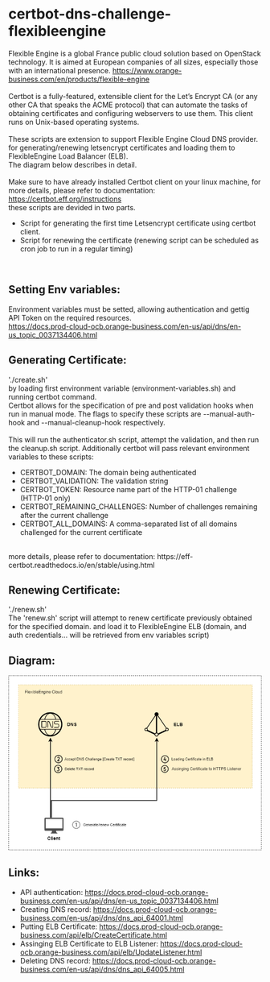 # certbot-dns-challenge-flexibleengine
Flexible Engine is a global France public cloud solution based on OpenStack technology. It is aimed at European companies of all sizes, especially those with an international presence. https://www.orange-business.com/en/products/flexible-engine
<br/><br/>
Certbot is a fully-featured, extensible client for the Let’s Encrypt CA (or any other CA that speaks the ACME protocol) that can automate the tasks of obtaining certificates and configuring webservers to use them. This client runs on Unix-based operating systems.
<br/><br/>
These scripts are extension to support Flexible Engine Cloud DNS provider. for generating/renewing letsencrypt certificates and loading them to FlexibleEngine Load Balancer (ELB).
<br/>
The diagram below describes in detail.
<br/><br/>
Make sure to have already installed Certbot client on your linux machine,
for more details, please refer to documentation: https://certbot.eff.org/instructions
<br/>
these scripts are devided in two parts.
- Script for generating the first time Letsencrypt certificate using certbot client.
- Script for renewing the certificate (renewing script can be scheduled as cron job to run in a regular timing)
<br/>


## Setting Env variables:
Environment variables must be setted, allowing authentication and gettig API Token on the required resources.
<br/>
https://docs.prod-cloud-ocb.orange-business.com/en-us/api/dns/en-us_topic_0037134406.html


## Generating Certificate:
'./create.sh'
<br/>
by loading first environment variable (environment-variables.sh) and running certbot command.
<br/>
Certbot allows for the specification of pre and post validation hooks when run in manual mode. The flags to specify these scripts are --manual-auth-hook and --manual-cleanup-hook respectively.
<br/><br/>
This will run the authenticator.sh script, attempt the validation, and then run the cleanup.sh script. Additionally certbot will pass relevant environment variables to these scripts:
<br/>
- CERTBOT_DOMAIN: The domain being authenticated
- CERTBOT_VALIDATION: The validation string
- CERTBOT_TOKEN: Resource name part of the HTTP-01 challenge (HTTP-01 only)
- CERTBOT_REMAINING_CHALLENGES: Number of challenges remaining after the current challenge
- CERTBOT_ALL_DOMAINS: A comma-separated list of all domains challenged for the current certificate
<br/>
more details, please refer to documentation: https://eff-certbot.readthedocs.io/en/stable/using.html

<br/>

## Renewing Certificate:
'./renew.sh'
<br/>
The 'renew.sh' script will attempt to renew certificate previously obtained for the specified domain. and load it to FlexibleEngine ELB
(domain, and auth credentials... will be retrieved from env variables script)
<br/>

## Diagram:
![alt text](doc/diagram/diagram.png)
<br/>

## Links:
- API authentication: https://docs.prod-cloud-ocb.orange-business.com/en-us/api/dns/en-us_topic_0037134406.html
- Creating DNS record: https://docs.prod-cloud-ocb.orange-business.com/en-us/api/dns/dns_api_64001.html
- Putting ELB Certificate: https://docs.prod-cloud-ocb.orange-business.com/api/elb/CreateCertificate.html
- Assinging ELB Certificate to ELB Listener: https://docs.prod-cloud-ocb.orange-business.com/api/elb/UpdateListener.html
- Deleting DNS record: https://docs.prod-cloud-ocb.orange-business.com/en-us/api/dns/dns_api_64005.html
